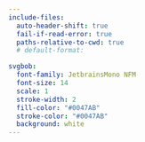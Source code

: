 ```yaml
---
include-files:
  auto-header-shift: true
  fail-if-read-error: true
  paths-relative-to-cwd: true
  # default-format:

svgbob:
  font-family: JetbrainsMono NFM
  font-size: 14
  scale: 1
  stroke-width: 2
  fill-color: "#0047AB"
  stroke-color: "#0047AB"
  background: white
---
```

